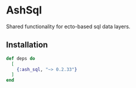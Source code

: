 # AshSql

Shared functionality for ecto-based sql data layers.

## Installation

```elixir
def deps do
  [
    {:ash_sql, "~> 0.2.33"}
  ]
end
```

